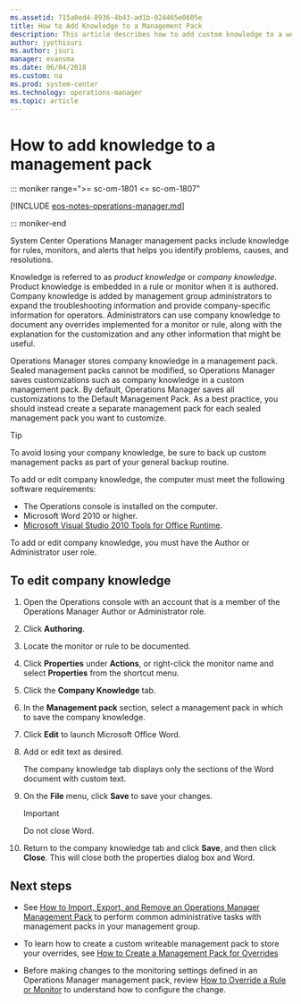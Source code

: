 ```yaml
---
ms.assetid: 715a0ed4-8936-4b43-ad1b-024465e0605e
title: How to Add Knowledge to a Management Pack
description: This article describes how to add custom knowledge to a workflow in a management pack.
author: jyothisuri
ms.author: jsuri
manager: evansma
ms.date: 06/04/2018
ms.custom: na
ms.prod: system-center
ms.technology: operations-manager
ms.topic: article
---
```


# How to add knowledge to a management pack

::: moniker range=">= sc-om-1801 <= sc-om-1807"

[!INCLUDE [eos-notes-operations-manager.md](../includes/eos-notes-operations-manager.md)]

::: moniker-end

System Center Operations Manager management packs include knowledge for rules, monitors, and alerts that helps you identify problems, causes, and resolutions.  

Knowledge is referred to as *product knowledge* or *company knowledge*. Product knowledge is embedded in a rule or monitor when it is authored. Company knowledge is added by management group administrators to expand the troubleshooting information and provide company-specific information for operators. Administrators can use company knowledge to document any overrides implemented for a monitor or rule, along with the explanation for the customization and any other information that might be useful.  

Operations Manager stores company knowledge in a management pack. Sealed management packs cannot be modified, so Operations Manager saves customizations such as company knowledge in a custom management pack. By default, Operations Manager saves all customizations to the Default Management Pack. As a best practice, you should instead create a separate management pack for each sealed management pack you want to customize.  

> [!TIP]  
> To avoid losing your company knowledge, be sure to back up custom management packs as part of your general backup routine.  

To add or edit company knowledge, the computer must meet the following software requirements:  

-   The Operations console is installed on the computer.
-   Microsoft Word 2010 or higher.
-   [Microsoft Visual Studio 2010 Tools for Office Runtime](/visualstudio/vsto/visual-studio-tools-for-office-runtime-installation-scenarios).   

To add or edit company knowledge, you must have the Author or Administrator user role.  

## To edit company knowledge  

1.  Open the Operations console with an account that is a member of the Operations Manager Author or Administrator role.  

2.  Click **Authoring**.  

3.  Locate the monitor or rule to be documented.  

4.  Click **Properties** under **Actions**, or right-click the monitor name and select **Properties** from the shortcut menu.  

5.  Click the **Company Knowledge** tab.  

6.  In the **Management pack** section, select a management pack in which to save the company knowledge.  

7.  Click **Edit** to launch Microsoft Office Word.  

8.  Add or edit text as desired.  

    The company knowledge tab displays only the sections of the Word document with custom text.  

9. On the **File** menu, click **Save** to save your changes.  

    > [!IMPORTANT]  
    > Do not close Word.  

10. Return to the company knowledge tab and click **Save**, and then click **Close**. This will close both the properties dialog box and Word.  

## Next steps  

- See [How to Import, Export, and Remove an Operations Manager Management Pack](manage-mp-import-remove-delete.md) to perform common administrative tasks with management packs in your management group.

- To learn how to create a custom writeable management pack to store your overrides, see [How to Create a Management Pack for Overrides](manage-mp-create-unsealed-mp.md)

- Before making changes to the monitoring settings defined in an Operations Manager management pack, review [How to Override a Rule or Monitor](manage-mp-override-rule-monitor.md) to understand how to configure the change.
